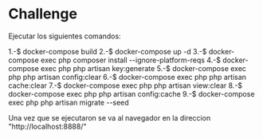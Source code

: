 # Challenge

Ejecutar los siguientes comandos:

1.-$ docker-compose build 
2.-$ docker-compose up -d 
3.-$ docker-compose exec php composer install --ignore-platform-reqs
4.-$ docker-compose exec php php artisan key:generate
5.-$ docker-compose exec php php artisan config:clear
6.-$ docker-compose exec php php artisan cache:clear 
7.-$ docker-compose exec php php artisan view:clear 
8.-$ docker-compose exec php php artisan config:cache 
9.-$ docker-compose exec php php artisan migrate --seed


Una vez que se ejecutaron se va al navegador en la direccion "http://localhost:8888/"
